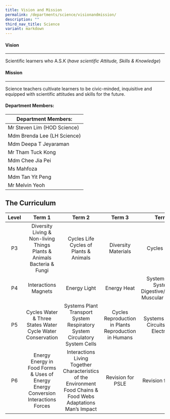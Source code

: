 ```yaml
---
title: Vision and Mission
permalink: /departments/science/visionandmission/
description: ""
third_nav_title: Science
variant: markdown
---
```

#### Vision
------

Scientific learners who A.S.K (_have scientific Attitude, Skills &amp; Knowledge_)

#### Mission
-------

Science teachers cultivate learners to be civic-minded, inquisitive and equipped with scientific attitudes and skills for the future.

#### Department Members:

| Department Members: |
|---|
| Mr Steven Lim (HOD Science) |
| Mdm Brenda Lee (LH Science) |
| Mdm Deepa T Jeyaraman |
| Mr Tham Tuck Kong |
| Mdm Chee Jia Pei |
| Ms Mahfoza |
| Mdm Tan Yit Peng |
| Mr Melvin Yeoh |
			

## The Curriculum

| Level | Term 1 | Term 2 | Term 3 | Term 4 |
|:---:|:---:|:---:|:---:|:---:|
| P3 | Diversity Living &amp; Non-living Things  Plants &amp; Animals  Bacteria &amp; Fungi | Cycles Life Cycles of Plants &amp; Animals | Diversity Materials | Cycles Matter |
| P4 | Interactions Magnets | Energy Light | Energy Heat | Systems Plant Systems  Digestive/Skeletal/ Muscular Systems |
| P5 | Cycles Water &amp; Three States  Water Cycle  Water Conservation | Systems Plant Transport System  Respiratory System  Circulatory System Cells | Cycles Reproduction in Plants  Reproduction in Humans | Systems Electric Circuits  Using Electricity |
| P6 | Energy  Energy in Food  Forms &amp; Uses of Energy  Energy Conversion  Interactions Forces | Interactions Living Together  Characteristics of the Environment  Food Chains &amp; Food Webs  Adaptations  Man’s Impact | Revision for PSLE | Revision for PSLE |